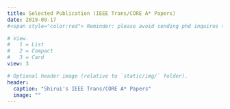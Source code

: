 ```yaml
---
title: Selected Publication (IEEE Trans/CORE A* Papers)
date: 2019-09-17
#<span style="color:red"> Reminder: please avoid sending phd inquires to multiple supervisors at Monash at the same time. </span>

# View.
#   1 = List
#   2 = Compact
#   3 = Card
view: 3

# Optional header image (relative to `static/img/` folder).
header:
  caption: "Shirui's IEEE Trans/CORE A* Papers"
  image: ""
---
```

<script src="https://bibbase.org/service/mendeley/079852a8-52df-3ac8-a41c-8bebd97d6b2b?jsonp=1"></script>
